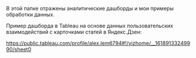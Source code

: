 В этой папке отражены аналитические дашборды и мои примеры обработки данных.

Пример дашборда в Tableau на основе данных пользовательских взаимодействий с карточками статей в Яндекс.Дзен:

https://public.tableau.com/profile/alex.lem6794#!/vizhome/__16189133249990/sheet0
